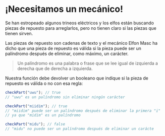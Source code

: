 # ¡Necesitamos un mecánico!

Se han estropeado algunos trineos eléctricos y los elfos están buscando piezas de repuesto para arreglarlos, pero no tienen claro si las piezas que tienen sirven.

Las piezas de repuesto son cadenas de texto y el mecánico Elfon Masc ha dicho que una pieza de repuesto es válida si la pieza puede ser un palíndromo después de eliminar, como máximo, un carácter.

> Un palíndromo es una palabra o frase que se lee igual de izquierda a derecha que de derecha a izquierda.

Nuestra función debe devolver un booleano que indique si la pieza de repuesto es válida o no con esa regla:

```js
checkPart("uwu"); // true
// "uwu" es un palíndromo sin eliminar ningún carácter

checkPart("miidim"); // true
// "miidim" puede ser un palíndromo después de eliminar la primera "i"
// ya que "midim" es un palíndromo

checkPart("midu"); // false
// "midu" no puede ser un palíndromo después de eliminar un carácte
```
